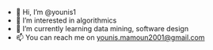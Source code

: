- 👋 Hi, I’m @younis1
- 👀 I’m interested in algorithmics
- 🌱 I’m currently learning data mining, software design
- 📫 You can reach me on younis.mamoun2001@gmail.com

<!---
younis1/younis1 is a ✨ special ✨ repository because its `README.md` (this file) appears on your GitHub profile.
You can click the Preview link to take a look at your changes.
--->
